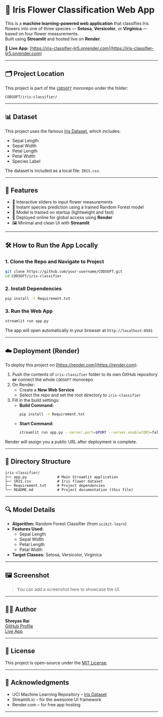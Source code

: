 # 🌸 Iris Flower Classification Web App

This is a **machine learning-powered web application** that classifies Iris flowers into one of three species — **Setosa**, **Versicolor**, or **Virginica** — based on four flower measurements.  
Built using **Streamlit** and hosted live on **Render**.

🔗 **Live App:** [https://iris-classifier-ljr5.onrender.com](https://iris-classifier-ljr5.onrender.com)

---

## 🗂️ Project Location

This project is part of the [`CODSOFT`](https://github.com/your-username/CODSOFT) monorepo under the folder:

```
CODSOFT/iris-classifier/
```

---

## 📊 Dataset

This project uses the famous [Iris Dataset](https://archive.ics.uci.edu/ml/datasets/iris), which includes:
- Sepal Length
- Sepal Width
- Petal Length
- Petal Width
- Species Label

The dataset is included as a local file: `IRIS.csv`.

---

## 🚀 Features

- 📏 Interactive sliders to input flower measurements
- 🌺 Instant species prediction using a trained Random Forest model
- 🧠 Model is trained on startup (lightweight and fast)
- 📡 Deployed online for global access using **Render**
- 🖼️ Minimal and clean UI with **Streamlit**

---

## 🛠️ How to Run the App Locally

### 1. Clone the Repo and Navigate to Project
```bash
git clone https://github.com/your-username/CODSOFT.git
cd CODSOFT/iris-classifier
```

### 2. Install Dependencies
```bash
pip install -r Requirement.txt
```

### 3. Run the Web App
```bash
streamlit run app.py
```

The app will open automatically in your browser at `http://localhost:8501`

---

## ☁️ Deployment (Render)

To deploy this project on [https://render.com](https://render.com):

1. Push the contents of `iris-classifier` folder to its own GitHub repository **or** connect the whole `CODSOFT` monorepo
2. On Render:
   - Create a **New Web Service**
   - Select the repo and set the root directory to `iris-classifier`
3. Fill in the build settings:
   - **Build Command:**
     ```bash
     pip install -r Requirement.txt
     ```
   - **Start Command:**
     ```bash
     streamlit run app.py --server.port=$PORT --server.enableCORS=false
     ```

Render will assign you a public URL after deployment is complete.

---

## 📁 Directory Structure

```
iris-classifier/
├── app.py              # Main Streamlit application
├── IRIS.csv            # Iris flower dataset
├── Requirement.txt     # Project dependencies
└── README.md           # Project documentation (this file)
```

---

## 🔍 Model Details

- **Algorithm:** Random Forest Classifier (from `scikit-learn`)
- **Features Used:**
  - Sepal Length
  - Sepal Width
  - Petal Length
  - Petal Width
- **Target Classes:** Setosa, Versicolor, Virginica

---

## 🖼️ Screenshot

> You can add a screenshot here to showcase the UI.

---

## 👨‍💻 Author

**Shreyas Rai**  
[GitHub Profile](https://github.com/your-username)  
[Live App](https://iris-classifier-ljr5.onrender.com)

---

## 📄 License

This project is open-source under the [MIT License](https://choosealicense.com/licenses/mit/).

---

## 🙏 Acknowledgments

- UCI Machine Learning Repository – [Iris Dataset](https://archive.ics.uci.edu/ml/datasets/iris)
- Streamlit.io – for the awesome UI framework
- Render.com – for free app hosting

---